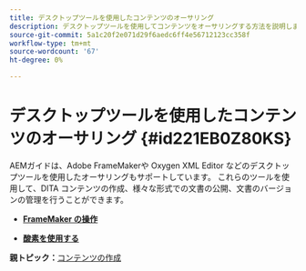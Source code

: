 ```yaml
---
title: デスクトップツールを使用したコンテンツのオーサリング
description: デスクトップツールを使用してコンテンツをオーサリングする方法を説明します
source-git-commit: 5a1c20f2e071d29f6aedc6ff4e56712123cc358f
workflow-type: tm+mt
source-wordcount: '67'
ht-degree: 0%

---
```



# デスクトップツールを使用したコンテンツのオーサリング {#id221EB0Z80KS}

AEMガイドは、Adobe FrameMakerや Oxygen XML Editor などのデスクトップツールを使用したオーサリングもサポートしています。 これらのツールを使用して、DITA コンテンツの作成、様々な形式での文書の公開、文書のバージョンの管理を行うことができます。

- **[FrameMaker の操作](author-desktop-framemaker.md)**

- **[酸素を使用する](author-desktop-oxygen.md)**


**親トピック：**[&#x200B;コンテンツの作成](authoring-content.md)

